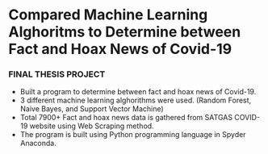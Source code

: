 # Compared Machine Learning Alghoritms to Determine between Fact and Hoax News of Covid-19
### FINAL THESIS PROJECT

- Built a program to determine between fact and hoax news of Covid-19.
- 3 different machine learning alghorithms were used. (Random Forest, Naive Bayes, and Support Vector Machine)
- Total 7900+ Fact and hoax news data is gathered from SATGAS COVID-19 website using Web Scraping method.
- The program is built using Python programming language in Spyder Anaconda.
